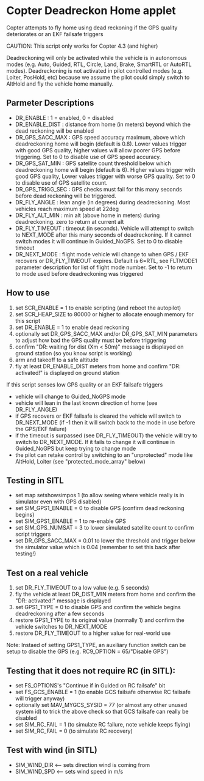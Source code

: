 # Copter Deadreckon Home applet

Copter attempts to fly home using dead reckoning if the GPS quality deteriorates or an EKF failsafe triggers

CAUTION: This script only works for Copter 4.3 (and higher)

Deadreckoning will only be activated while the vehicle is in autonomous modes (e.g. Auto, Guided, RTL, Circle, Land, Brake, SmartRTL or AutoRTL modes).  Deadreckoning is not activated in pilot controlled modes (e.g. Loiter, PosHold, etc) because we assume the pilot could simply switch to AltHold and fly the vehicle home manually.

## Parmeter Descriptions

  - DR_ENABLE : 1 = enabled, 0 = disabled
  - DR_ENABLE_DIST : distance from home (in meters) beyond which the dead reckoning will be enabled
  - DR_GPS_SACC_MAX : GPS speed accuracy maximum, above which deadreckoning home will begin (default is 0.8).  Lower values trigger with good GPS quality, higher values will allow poorer GPS before triggering. Set to 0 to disable use of GPS speed accuracy.
  - DR_GPS_SAT_MIN : GPS satellite count threshold below which deadreckoning home will begin (default is 6).  Higher values trigger with good GPS quality, Lower values trigger with worse GPS quality. Set to 0 to disable use of GPS satellite count.
  - DR_GPS_TRIGG_SEC : GPS checks must fail for this many seconds before dead reckoning will be triggered.
  - DR_FLY_ANGLE : lean angle (in degrees) during deadreckoning.  Most vehicles reach maximum speed at 22deg
  - DR_FLY_ALT_MIN : min alt (above home in meters) during deadreckoning. zero to return at current alt
  - DR_FLY_TIMEOUT : timeout (in seconds).  Vehicle will attempt to switch to NEXT_MODE after this many seconds of deadreckoning.  If it cannot switch modes it will continue in Guided_NoGPS.  Set to 0 to disable timeout
  - DR_NEXT_MODE : flight mode vehicle will change to when GPS / EKF recovers or DR_FLY_TIMEOUT expires.  Default is 6=RTL, see FLTMODE1 parameter description for list of flight mode number.  Set to -1 to return to mode used before deadreckoning was triggered

## How to use

  1. set SCR_ENABLE = 1 to enable scripting (and reboot the autopilot)
  2. set SCR_HEAP_SIZE to 80000 or higher to allocate enough memory for this script
  3. set DR_ENABLE = 1 to enable dead reckoning
  4. optionally set DR_GPS_SACC_MAX and/or DR_GPS_SAT_MIN parameters to adjust how bad the GPS quality must be before triggering
  5. confirm "DR: waiting for dist (Xm < 50m)" message is displayed on ground station (so you know script is working)
  6. arm and takeoff to a safe altitude
  7. fly at least DR_ENABLE_DIST meters from home and confirm "DR: activated!" is displayed on ground station

  If this script senses low GPS quality or an EKF failsafe triggers

  - vehicle will change to Guided_NoGPS mode
  - vehicle will lean in the last known direction of home (see DR_FLY_ANGLE)
  - if GPS recovers or EKF failsafe is cleared the vehicle will switch to DR_NEXT_MODE (if -1 then it will switch back to the mode in use before the GPS/EKF failure)
  - if the timeout is surpassed (see DR_FLY_TIMEOUT) the vehicle will try to switch to DR_NEXT_MODE.  If it fails to change it will continue in Guided_NoGPS but keep trying to change mode
  - the pilot can retake control by switching to an "unprotected" mode like AltHold, Loiter (see "protected_mode_array" below)

## Testing in SITL

  - set map setshowsimpos 1 (to allow seeing where vehicle really is in simulator even with GPS disabled)
  - set SIM_GPS1_ENABLE = 0 to disable GPS (confirm dead reckoning begins)
  - set SIM_GPS1_ENABLE = 1 to re-enable GPS
  - set SIM_GPS_NUMSAT = 3 to lower simulated satellite count to confirm script triggers
  - set DR_GPS_SACC_MAX = 0.01 to lower the threshold and trigger below the simulator value which is 0.04 (remember to set this back after testing!)

## Test on a real vehicle

  1. set DR_FLY_TIMEOUT to a low value (e.g. 5 seconds)
  2. fly the vehicle at least DR_DIST_MIN meters from home and confirm the "DR: activated!" message is displayed
  3. set GPS1_TYPE = 0 to disable GPS and confirm the vehicle begins deadreckoning after a few seconds
  4. restore GPS1_TYPE to its original value (normally 1) and confirm the vehicle switches to DR_NEXT_MODE
  5. restore DR_FLY_TIMEOUT to a higher value for real-world use

  Note: Instaed of setting GPS1_TYPE, an auxiliary function switch can be setup to disable the GPS (e.g. RC9_OPTION = 65/"Disable GPS")

## Testing that it does not require RC (in SITL):
  - set FS_OPTIONS's "Continue if in Guided on RC failsafe" bit
  - set FS_GCS_ENABLE = 1 (to enable GCS failsafe otherwise RC failsafe will trigger anyway)
  - optionally set MAV_MYGCS_SYSID = 77 (or almost any other unused system id) to trick the above check so that GCS failsafe can really be disabled
  - set SIM_RC_FAIL = 1 (to simulate RC failure, note vehicle keeps flying)
  - set SIM_RC_FAIL = 0 (to simulate RC recovery)

## Test with wind (in SITL)
  - SIM_WIND_DIR <-- sets direction wind is coming from
  - SIM_WIND_SPD <-- sets wind speed in m/s
